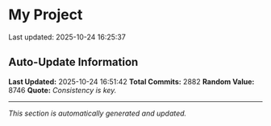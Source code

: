 # My Project


Last updated: 2025-10-24 16:25:37









































































































































































































































































































































































































































































































































































































































































































































































































































































































































































































































































































































































































































































































































































































































































































































































































































































































































































































































































































































































































































































































































































































































































































































































































































































































































































































































































































































































































































































































































































































































































































































































































































































































































































































## Auto-Update Information

**Last Updated:** 2025-10-24 16:51:42
**Total Commits:** 2882
**Random Value:** 8746
**Quote:** _Consistency is key._

---
_This section is automatically generated and updated._